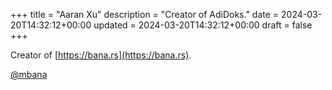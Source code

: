 +++
title = "Aaran Xu"
description = "Creator of AdiDoks."
date = 2024-03-20T14:32:12+00:00
updated = 2024-03-20T14:32:12+00:00
draft = false
+++

Creator of [https://bana.rs](https://bana.rs).

[@mbana](https://github.com/mbana)
